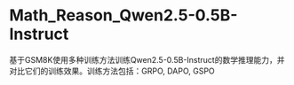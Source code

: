 # Math_Reason_Qwen2.5-0.5B-Instruct
基于GSM8K使用多种训练方法训练Qwen2.5-0.5B-Instruct的数学推理能力，并对比它们的训练效果。训练方法包括：GRPO, DAPO, GSPO
